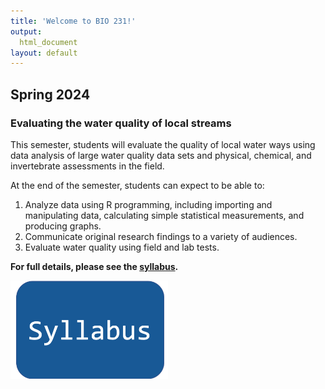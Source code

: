```yaml
---
title: 'Welcome to BIO 231!'
output:
  html_document
layout: default
---
```


## Spring 2024 

### Evaluating the water quality of local streams

This semester, students will evaluate the quality of local water ways using data analysis of large water quality data sets and physical, chemical, and invertebrate assessments in the field. 

At the end of the semester, students can expect to be able to:

1. Analyze data using R programming, including importing and manipulating data, calculating simple statistical measurements, and producing graphs. 
1. Communicate original research findings to a variety of audiences. 
1. Evaluate water quality using field and lab tests. 

**For full details, please see the [syllabus](bio231-syllabus).**

<a href="bio231-syllabus"> <img src="images/syllabus.png" width=50%></a>




